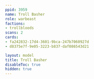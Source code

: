 ```yaml
---
ppid: 3959
name: Troll Basher
role: warbeast
factions:
- trollbloods
scans: 2
cards:
- fa242832-17d4-3601-9bca-247b7060927d
- d8375e7f-9e05-3223-b837-daf086543d21

layout: model
title: Troll Basher
disableToc: true
hidden: true
---
```

